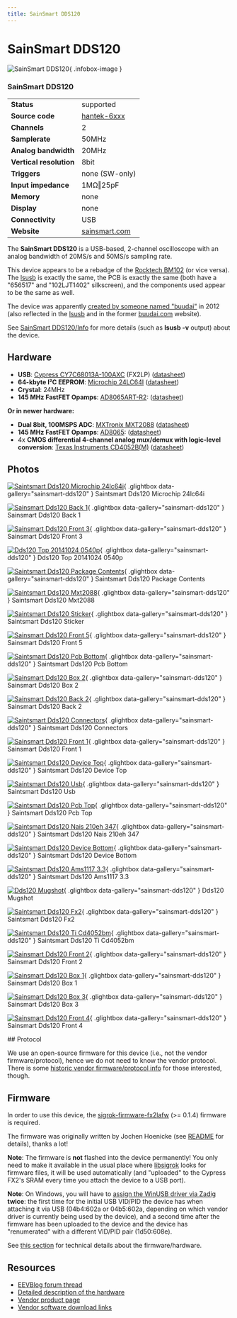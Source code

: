 ```yaml
---
title: SainSmart DDS120
---
```


# SainSmart DDS120

<div class="infobox" markdown>

![SainSmart DDS120](./img/Saintsmart_dds120_microchip_24lc64i.jpg){ .infobox-image }

### SainSmart DDS120

| | |
|---|---|
| **Status** | supported |
| **Source code** | [hantek-6xxx](https://github.com/OpenTraceLab/OpenTraceCapture/tree/main/src/hardware/hantek-6xxx) |
| **Channels** | 2 |
| **Samplerate** | 50MHz |
| **Analog bandwidth** | 20MHz |
| **Vertical resolution** | 8bit |
| **Triggers** | none (SW-only) |
| **Input impedance** | 1MΩ‖25pF |
| **Memory** | none |
| **Display** | none |
| **Connectivity** | USB |
| **Website** | [sainsmart.com](http://www.sainsmart.com/sainsmart-dds-120-20m-50m-s-virtual-oscilloscope-silver.html) |

</div>

The **SainSmart DDS120** is a USB-based, 2-channel oscilloscope with an analog bandwidth of 20MS/s and 50MS/s sampling rate.

This device appears to be a rebadge of the [Rocktech BM102](https://sigrok.org/wiki/Rocktech_BM102) (or vice versa). The [lsusb](https://sigrok.org/wiki/SainSmart_DDS120/Info) is exactly the same, the PCB is exactly the same (both have a "656517" and "102LJT1402" silkscreen), and the components used appear to be the same as well.

The device was apparently [created by someone named "buudai"](https://translate.google.de/translate?sl=auto&tl=en&js=y&prev=_t&hl=en&ie=UTF-8&u=https%3A%2F%2Fweb.archive.org%2Fweb%2F20140520231246%2Fhttp%3A%2F%2Fbbs.21ic.com%2Ficview-350047-1-1.html&edit-text=&act=url) in 2012 (also reflected in the [lsusb](https://sigrok.org/wiki/SainSmart_DDS120/Info) and in the former [buudai.com](https://web.archive.org/web/20130403082149/http://www.buudai.com/) website).

See [SainSmart DDS120/Info](https://sigrok.org/wiki/SainSmart_DDS120/Info) for more details (such as **lsusb -v** output) about the device.

## Hardware
- **USB**: [Cypress CY7C68013A-100AXC](http://www.cypress.com/documentation/datasheets/cy7c68013a-cy7c68014a-cy7c68015a-cy7c68016a-ez-usb-fx2lp-usb) (FX2LP) ([datasheet](http://www.cypress.com/file/138911/download))
- **64-kbyte I²C EEPROM**: [Microchip 24LC64I](http://www.microchip.com/wwwproducts/Devices.aspx?dDocName=en010831) ([datasheet](http://ww1.microchip.com/downloads/en/DeviceDoc/21189f.pdf))
- **Crystal**: 24MHz
- **145 MHz FastFET Opamps**: [AD8065ART-R2](http://www.analog.com/en/products/amplifiers/operational-amplifiers/jfet-input-amplifiers/ad8065.html#product-overview): ([datasheet](http://www.analog.com/static/imported-files/data_sheets/AD8065_8066.pdf))

**Or in newer hardware:**

- **Dual 8bit, 100MSPS ADC**: [MXTronix MXT2088](https://translate.google.com/translate?hl=en&sl=zh-CN&tl=en&u=http%3A%2F%2Fwww.mxtronics.com%2Fn107%2Fn124%2Fn181%2Fn184%2Fc692%2Fcontent.html) ([datasheet](http://www.mxtronics.com/n107/n124/n181/n184/c692/attr/2630.pdf))
- **145 MHz FastFET Opamps**: [AD8065](http://www.analog.com/en/products/amplifiers/operational-amplifiers/jfet-input-amplifiers/ad8065.html#product-overview): ([datasheet](http://www.analog.com/static/imported-files/data_sheets/AD8065_8066.pdf))
- 4x **CMOS differential 4-channel analog mux/demux with logic-level conversion**: [Texas Instruments CD4052B(M)](http://www.ti.com/product/cd4052b/description) ([datasheet](http://www.ti.com/lit/gpn/cd4052b))

## Photos

<div class="photo-grid" markdown>

[![Saintsmart Dds120 Microchip 24lc64i](./img/Saintsmart_dds120_microchip_24lc64i.jpg)](./img/Saintsmart_dds120_microchip_24lc64i.jpg "Saintsmart Dds120 Microchip 24lc64i"){ .glightbox data-gallery="sainsmart-dds120" }
<span class="caption">Saintsmart Dds120 Microchip 24lc64i</span>

[![Sainsmart Dds120 Back 1](./img/Sainsmart_dds120_back_1.jpg)](./img/Sainsmart_dds120_back_1.jpg "Sainsmart Dds120 Back 1"){ .glightbox data-gallery="sainsmart-dds120" }
<span class="caption">Sainsmart Dds120 Back 1</span>

[![Sainsmart Dds120 Front 3](./img/Sainsmart_dds120_front_3.jpg)](./img/Sainsmart_dds120_front_3.jpg "Sainsmart Dds120 Front 3"){ .glightbox data-gallery="sainsmart-dds120" }
<span class="caption">Sainsmart Dds120 Front 3</span>

[![Dds120 Top 20141024 0540p](./img/DDS120_Top_20141024_0540p.jpg)](./img/DDS120_Top_20141024_0540p.jpg "Dds120 Top 20141024 0540p"){ .glightbox data-gallery="sainsmart-dds120" }
<span class="caption">Dds120 Top 20141024 0540p</span>

[![Saintsmart Dds120 Package Contents](./img/Saintsmart_dds120_package_contents.jpg)](./img/Saintsmart_dds120_package_contents.jpg "Saintsmart Dds120 Package Contents"){ .glightbox data-gallery="sainsmart-dds120" }
<span class="caption">Saintsmart Dds120 Package Contents</span>

[![Saintsmart Dds120 Mxt2088](./img/Saintsmart_dds120_mxt2088.jpg)](./img/Saintsmart_dds120_mxt2088.jpg "Saintsmart Dds120 Mxt2088"){ .glightbox data-gallery="sainsmart-dds120" }
<span class="caption">Saintsmart Dds120 Mxt2088</span>

[![Saintsmart Dds120 Sticker](./img/Saintsmart_dds120_sticker.jpg)](./img/Saintsmart_dds120_sticker.jpg "Saintsmart Dds120 Sticker"){ .glightbox data-gallery="sainsmart-dds120" }
<span class="caption">Saintsmart Dds120 Sticker</span>

[![Sainsmart Dds120 Front 5](./img/Sainsmart_dds120_front_5.jpg)](./img/Sainsmart_dds120_front_5.jpg "Sainsmart Dds120 Front 5"){ .glightbox data-gallery="sainsmart-dds120" }
<span class="caption">Sainsmart Dds120 Front 5</span>

[![Saintsmart Dds120 Pcb Bottom](./img/Saintsmart_dds120_pcb_bottom.jpg)](./img/Saintsmart_dds120_pcb_bottom.jpg "Saintsmart Dds120 Pcb Bottom"){ .glightbox data-gallery="sainsmart-dds120" }
<span class="caption">Saintsmart Dds120 Pcb Bottom</span>

[![Sainsmart Dds120 Box 2](./img/Sainsmart_dds120_box_2.jpg)](./img/Sainsmart_dds120_box_2.jpg "Sainsmart Dds120 Box 2"){ .glightbox data-gallery="sainsmart-dds120" }
<span class="caption">Sainsmart Dds120 Box 2</span>

[![Sainsmart Dds120 Back 2](./img/Sainsmart_dds120_back_2.jpg)](./img/Sainsmart_dds120_back_2.jpg "Sainsmart Dds120 Back 2"){ .glightbox data-gallery="sainsmart-dds120" }
<span class="caption">Sainsmart Dds120 Back 2</span>

[![Saintsmart Dds120 Connectors](./img/Saintsmart_dds120_connectors.jpg)](./img/Saintsmart_dds120_connectors.jpg "Saintsmart Dds120 Connectors"){ .glightbox data-gallery="sainsmart-dds120" }
<span class="caption">Saintsmart Dds120 Connectors</span>

[![Sainsmart Dds120 Front 1](./img/Sainsmart_dds120_front_1.jpg)](./img/Sainsmart_dds120_front_1.jpg "Sainsmart Dds120 Front 1"){ .glightbox data-gallery="sainsmart-dds120" }
<span class="caption">Sainsmart Dds120 Front 1</span>

[![Saintsmart Dds120 Device Top](./img/Saintsmart_dds120_device_top.jpg)](./img/Saintsmart_dds120_device_top.jpg "Saintsmart Dds120 Device Top"){ .glightbox data-gallery="sainsmart-dds120" }
<span class="caption">Saintsmart Dds120 Device Top</span>

[![Saintsmart Dds120 Usb](./img/Saintsmart_dds120_usb.jpg)](./img/Saintsmart_dds120_usb.jpg "Saintsmart Dds120 Usb"){ .glightbox data-gallery="sainsmart-dds120" }
<span class="caption">Saintsmart Dds120 Usb</span>

[![Saintsmart Dds120 Pcb Top](./img/Saintsmart_dds120_pcb_top.jpg)](./img/Saintsmart_dds120_pcb_top.jpg "Saintsmart Dds120 Pcb Top"){ .glightbox data-gallery="sainsmart-dds120" }
<span class="caption">Saintsmart Dds120 Pcb Top</span>

[![Saintsmart Dds120 Nais 210eh 347](./img/Saintsmart_dds120_nais_210eh_347.jpg)](./img/Saintsmart_dds120_nais_210eh_347.jpg "Saintsmart Dds120 Nais 210eh 347"){ .glightbox data-gallery="sainsmart-dds120" }
<span class="caption">Saintsmart Dds120 Nais 210eh 347</span>

[![Saintsmart Dds120 Device Bottom](./img/Saintsmart_dds120_device_bottom.jpg)](./img/Saintsmart_dds120_device_bottom.jpg "Saintsmart Dds120 Device Bottom"){ .glightbox data-gallery="sainsmart-dds120" }
<span class="caption">Saintsmart Dds120 Device Bottom</span>

[![Saintsmart Dds120 Ams1117 3.3](./img/Saintsmart_dds120_ams1117-3.3.jpg)](./img/Saintsmart_dds120_ams1117-3.3.jpg "Saintsmart Dds120 Ams1117 3.3"){ .glightbox data-gallery="sainsmart-dds120" }
<span class="caption">Saintsmart Dds120 Ams1117 3.3</span>

[![Dds120 Mugshot](./img/Dds120_mugshot.png)](./img/Dds120_mugshot.png "Dds120 Mugshot"){ .glightbox data-gallery="sainsmart-dds120" }
<span class="caption">Dds120 Mugshot</span>

[![Saintsmart Dds120 Fx2](./img/Saintsmart_dds120_fx2.jpg)](./img/Saintsmart_dds120_fx2.jpg "Saintsmart Dds120 Fx2"){ .glightbox data-gallery="sainsmart-dds120" }
<span class="caption">Saintsmart Dds120 Fx2</span>

[![Saintsmart Dds120 Ti Cd4052bm](./img/Saintsmart_dds120_ti_cd4052bm.jpg)](./img/Saintsmart_dds120_ti_cd4052bm.jpg "Saintsmart Dds120 Ti Cd4052bm"){ .glightbox data-gallery="sainsmart-dds120" }
<span class="caption">Saintsmart Dds120 Ti Cd4052bm</span>

[![Sainsmart Dds120 Front 2](./img/Sainsmart_dds120_front_2.jpg)](./img/Sainsmart_dds120_front_2.jpg "Sainsmart Dds120 Front 2"){ .glightbox data-gallery="sainsmart-dds120" }
<span class="caption">Sainsmart Dds120 Front 2</span>

[![Sainsmart Dds120 Box 1](./img/Sainsmart_dds120_box_1.jpg)](./img/Sainsmart_dds120_box_1.jpg "Sainsmart Dds120 Box 1"){ .glightbox data-gallery="sainsmart-dds120" }
<span class="caption">Sainsmart Dds120 Box 1</span>

[![Sainsmart Dds120 Box 3](./img/Sainsmart_dds120_box_3.jpg)](./img/Sainsmart_dds120_box_3.jpg "Sainsmart Dds120 Box 3"){ .glightbox data-gallery="sainsmart-dds120" }
<span class="caption">Sainsmart Dds120 Box 3</span>

[![Sainsmart Dds120 Front 4](./img/Sainsmart_dds120_front_4.jpg)](./img/Sainsmart_dds120_front_4.jpg "Sainsmart Dds120 Front 4"){ .glightbox data-gallery="sainsmart-dds120" }
<span class="caption">Sainsmart Dds120 Front 4</span>

</div>
## Protocol

We use an open-source firmware for this device (i.e., not the vendor firmware/protocol), hence we do not need to know the vendor protocol. There is some [historic vendor firmware/protocol info](https://sigrok.org/wiki/SainSmart_DDS120/Info#Vendor_firmware) for those interested, though.

## Firmware

In order to use this device, the [sigrok-firmware-fx2lafw](https://sigrok.org/wiki/Fx2lafw) (>= 0.1.4) firmware is required.

The firmware was originally written by Jochen Hoenicke (see [README](http://sigrok.org/gitweb/?p=sigrok-firmware-fx2lafw.git;a=blob;f=README) for details), thanks a lot!

**Note**: The firmware is **not** flashed into the device permanently! You only need to make it available in the usual place where [libsigrok](https://sigrok.org/wiki/Libsigrok) looks for firmware files, it will be used automatically (and "uploaded" to the Cypress FX2's SRAM every time you attach the device to a USB port).

**Note**: On Windows, you will have to [assign the WinUSB driver via Zadig](https://sigrok.org/wiki/Windows#Device_specific_USB_driver) **twice**: the first time for the initial USB VID/PID the device has when attaching it via USB (04b4:602a or 04b5:602a, depending on which vendor driver is currently being used by the device), and a second time after the firmware has been uploaded to the device and the device has "renumerated" with a different VID/PID pair (1d50:608e).

See [this section](https://sigrok.org/wiki/SainSmart_DDS120/Info#Open-source_firmware_details) for technical details about the firmware/hardware.

## Resources
- [EEVBlog forum thread](http://www.eevblog.com/forum/testgear/sainsmart-dds120-usb-oscilloscope-(buudai-bm102)/)
- [Detailed description of the hardware](http://www.360customs.de/en/2014/10/usb-oszilloskop-sainsmart-dds120-2-kanal-20mhz-50msps-buudairocktech-bm102/)
- [Vendor product page](http://www.sainsmart.com/sainsmart-dds-120-20m-50m-s-virtual-oscilloscope-silver.html)
- [Vendor software download links](https://www.eevblog.com/forum/testgear/saintsmart-dds120-software-download/msg818124/#msg818124)

